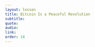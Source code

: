 ```yaml
---
layout: lesson
title: Bitcoin Is a Peaceful Revolution
subtitle:
quote:
audio:
link:
order: 14
---
```

